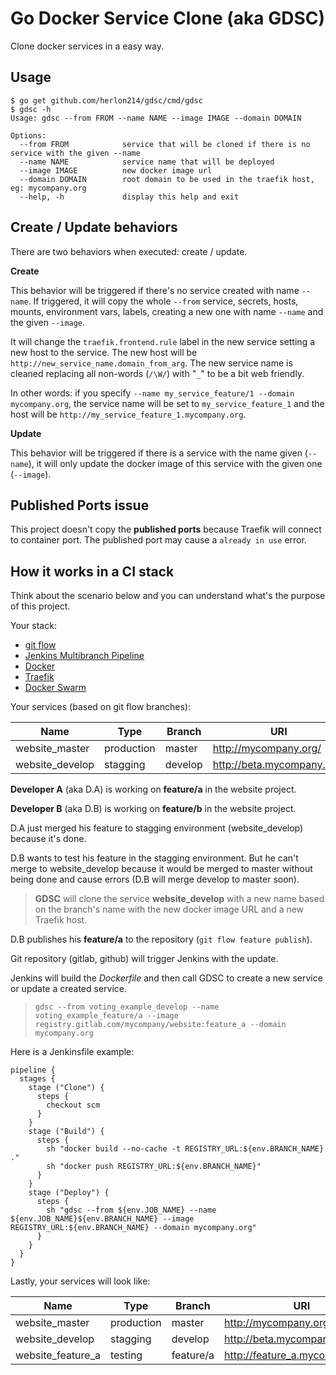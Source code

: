# Go Docker Service Clone (aka GDSC)

Clone docker services in a easy way.

## Usage

```
$ go get github.com/herlon214/gdsc/cmd/gdsc
$ gdsc -h
Usage: gdsc --from FROM --name NAME --image IMAGE --domain DOMAIN

Options:
  --from FROM            service that will be cloned if there is no service with the given --name
  --name NAME            service name that will be deployed
  --image IMAGE          new docker image url
  --domain DOMAIN        root domain to be used in the traefik host, eg: mycompany.org
  --help, -h             display this help and exit
```

## Create / Update behaviors
There are two behaviors when executed: create / update.

**Create**

This behavior will be triggered if there's no service created with name `--name`. If triggered, it will copy the whole `--from` service, secrets, hosts, mounts, environment vars, labels, creating a new one with name `--name` and the given `--image`.

It will change the `traefik.frontend.rule` label in the new service setting a new host to the service. The new host will be `http://new_service_name.domain_from_arg`. The new service name is cleaned replacing all non-words (`/\W/`) with "`_`" to be a bit web friendly. 

In other words: if you specify `--name my_service_feature/1 --domain mycompany.org`, the service name will be set to `my_service_feature_1` and the host will be `http://my_service_feature_1.mycompany.org`.

**Update**

This behavior will be triggered if there is a service with the name given (`--name`), it will only update the docker image of this service with the given one (`--image`).

## Published Ports issue

This project doesn't copy the **published ports** because Traefik will connect to container port. The published port may cause a `already in use` error.

## How it works in a CI stack
Think about the scenario below and you can understand what's the purpose of this project.

Your stack:
- [git flow](https://github.com/nvie/gitflow)
- [Jenkins Multibranch Pipeline](https://jenkins.io/)
- [Docker](https://www.docker.com/)
- [Traefik](https://traefik.io/)
- [Docker Swarm](https://github.com/docker/swarm)

Your services (based on git flow branches):

|Name|Type|Branch|URI|
|----|----|------|---|
|website_master|production|master|http://mycompany.org/|
|website_develop|stagging|develop|http://beta.mycompany.org/|

**Developer A** (aka D.A) is working on **feature/a** in the website project.

**Developer B** (aka D.B) is working on **feature/b** in the website project.


D.A just merged his feature to stagging environment (website_develop) because it's done.

D.B wants to test his feature in the stagging environment. But he can't merge to website_develop because it would be merged to master without being done and cause errors (D.B will merge develop to master soon).

> **GDSC** will clone the service **website_develop** with a new name based on the branch's name with the new docker image URL and a new Traefik host.

D.B publishes his **feature/a** to the repository (`git flow feature publish`).

Git repository (gitlab, github) will trigger Jenkins with the update.

Jenkins will build the *Dockerfile* and then call GDSC to create a new service or update a created service.

> ```
> gdsc --from voting_example_develop --name voting_example_feature/a --image registry.gitlab.com/mycompany/website:feature_a --domain mycompany.org
> ```

Here is a Jenkinsfile example:

```
pipeline {
  stages {
    stage ("Clone") {
      steps {
        checkout scm
      }
    }
    stage ("Build") {
      steps {
        sh "docker build --no-cache -t REGISTRY_URL:${env.BRANCH_NAME} ."
        sh "docker push REGISTRY_URL:${env.BRANCH_NAME}"
      }
    }
    stage ("Deploy") {
      steps {
        sh "gdsc --from ${env.JOB_NAME} --name ${env.JOB_NAME}${env.BRANCH_NAME} --image REGISTRY_URL:${env.BRANCH_NAME} --domain mycompany.org"
      }
    }
  }
}
```

Lastly, your services will look like:

|Name|Type|Branch|URI|
|----|----|------|---|
|website_master|production|master|http://mycompany.org/|
|website_develop|stagging|develop|http://beta.mycompany.org/|
|website_feature_a|testing|feature/a|http://feature_a.mycompany.org/|